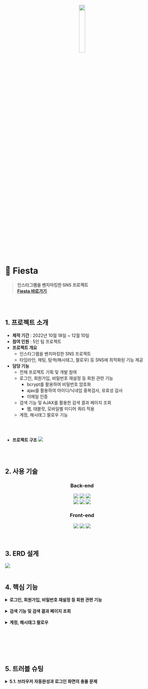 <!-- ![header](https://capsule-render.vercel.app/api?type=Waving&color=timeGradient&height=250&section=header&text=Fiesta&fontSize=60&animation=twinkling&fontColor=ffffff&fontAlign=80) -->



<!--<p>"일상을 축제로 만드는 소셜 미디어"<br></p>-->

<br>

<div align="center">
<img src="https://user-images.githubusercontent.com/110653573/222792284-7e729513-31e9-47ae-a644-ddfd4860a845.png" width="20%" />
</div>

<br>
<br>

# :pushpin: Fiesta
>**인스타그램을 벤치마킹한 SNS 프로젝트**<br>
>**[Fiesta 바로가기](http://146.56.188.235:8080/)**

</br>
</br>

## 1. 프로젝트 소개
- **제작 기간** : 2022년 10월 18일 ~ 12월 10일
- **참여 인원** : 5인 팀 프로젝트
- **프로젝트 개요**
  - 인스타그램을 벤치마킹한 SNS 프로젝트
  - 타임라인, 채팅, 탐색(해시태그, 팔로우) 등 SNS에 최적화된 기능 제공
- **담당 기능**
  - 전체 프로젝트 기획 및 개발 참여
  - 로그인, 회원가입, 비밀번호 재설정 등 회원 관련 기능
    - bcrypt를 활용하여 비밀번호 암호화
    - ajax를 활용하여 아이디/닉네임 중복검사, 유효성 검사
    - 이메일 인증
  - 검색 기능 및 AJAX를 활용한 검색 결과 페이지 조회
    - 웹, 태블릿, 모바일별 미디어 쿼리 적용
  - 계정, 해시태그 팔로우 기능


<br>
<br>

- **프로젝트 구조**
![](https://user-images.githubusercontent.com/110653573/221127291-cec3ff02-76a7-4de3-a5e0-59ac00119050.png)

<br>
<br>

## 2. 사용 기술
<div align="center">
  
### **Back-end**
<img src="https://img.shields.io/badge/Java 11-007396?style=for-the-badge&logo=java&logoColor=white"> 
  <img src="https://img.shields.io/badge/Spring 5.3.14-6DB33F?style=for-the-badge&logo=spring&logoColor=white">
  <img src="https://img.shields.io/badge/Oracle 21C-F80000?style=for-the-badge&logo=oracle&logoColor=white">
  <br>
  <img src="https://img.shields.io/badge/Apache Tomcat 9.0-F8DC75?style=for-the-badge&logo=apachetomcat&logoColor=white">
    <img src="https://img.shields.io/badge/Apache Maven-C71A36?style=for-the-badge&logo=ApacheMaven&logoColor=white">
    <img src="https://img.shields.io/badge/Spring Sequrity-6DB33F?style=for-the-badge&logo=SpringSecurity&logoColor=white">

### **Front-end**
  <img src="https://img.shields.io/badge/html5-E34F26?style=for-the-badge&logo=html5&logoColor=white"> 
  <img src="https://img.shields.io/badge/css-1572B6?style=for-the-badge&logo=css3&logoColor=white"> 
  <img src="https://img.shields.io/badge/javascript-F7DF1E?style=for-the-badge&logo=javascript&logoColor=black"> 

</div>

<br>
<br>

## 3. ERD 설계

<img src="/SNS 프로젝트.png">


<br>
<br>

## 4. 핵심 기능


<details>
<summary><b>로그인, 회원가입, 비밀번호 재설정 등 회원 관련 기능</b></summary>
<div markdown="1">
  
![](https://user-images.githubusercontent.com/110653573/224913433-c3fa8065-3d46-4c70-80b3-54e4059557df.png)
  
  - bcrypt를 활용하여 비밀번호 암호화
  - ajax를 활용하여 아이디/닉네임 중복검사, 유효성 검사
  - 이메일 인증
  
  [▶ Controller](https://github.com/luejenie/Fiesta/blob/main/Fiesta/src/main/java/edu/kh/fiesta/member/controller/MemberController.java) <br>
  [▶ Service](https://github.com/luejenie/Fiesta/blob/main/Fiesta/src/main/java/edu/kh/fiesta/member/model/service/MemberServiceImpl.java) <br>
  [▶ DAO](https://github.com/luejenie/Fiesta/blob/main/Fiesta/src/main/java/edu/kh/fiesta/member/model/dao/MemberDAO.java) <br>
  
  
  <br>
  
  ---

</div>
</details>

<br>

<details>
<summary><b>검색 기능 및 검색 결과 페이지 조회</b></summary>
<div markdown="1">

 ![](https://user-images.githubusercontent.com/110653573/224917925-53c17246-4c3b-41da-8cd3-ac710cbfb760.png)
 
 <br>
 
  - AJAX를 활용하여 검색 기능, 검색 결과 페이지 구현
  - 관련 계정, 인기 게시글, 최근 게시글 조회
  
  [▶ Controller](https://github.com/luejenie/Fiesta/blob/main/Fiesta/src/main/java/edu/kh/fiesta/search/controller/SearchController.java) <br>
  [▶ Service](https://github.com/luejenie/Fiesta/blob/main/Fiesta/src/main/java/edu/kh/fiesta/search/model/service/SearchServiceImpl.java) <br>
  [▶ DAO](https://github.com/luejenie/Fiesta/blob/main/Fiesta/src/main/java/edu/kh/fiesta/search/model/dao/SearchDAO.java) <br>
  [▶ mapper](https://github.com/luejenie/Fiesta/blob/main/Fiesta/src/main/resources/mappers/search-mapper.xml) <br>
  
  
  <br>
  
  ---

</div>
</details>

<br>

<details>
<summary><b>계정, 해시태그 팔로우</b></summary>
<div markdown="1">

![](https://user-images.githubusercontent.com/110653573/224918401-456eecd9-6223-4fc1-a1c2-28babb227f12.png)
  
  - AJAX를 활용하여 실시간 팔로우, 언팔로우 가능
  
  [▶ Controller](https://github.com/luejenie/Fiesta/blob/main/Fiesta/src/main/java/edu/kh/fiesta/follow/controller/FollowController.java) <br>
  [▶ Service](https://github.com/luejenie/Fiesta/blob/main/Fiesta/src/main/java/edu/kh/fiesta/follow/model/service/FollowServiceImpl.java) <br>
  [▶ DAO](https://github.com/luejenie/Fiesta/blob/main/Fiesta/src/main/java/edu/kh/fiesta/follow/model/dao/FollowDAO.java) <br>
  
  
  <br>
  
  ---

</div>
</details>

</br></br>


</br></br>

## 5. 트러블 슈팅

<details>
<summary><b>5.1. 브라우저 자동완성과 로그인 화면의 충돌 문제</b></summary>
<div markdown="1">

<br>
  
  **문제 상황**
  - 아이디, 비밀번호에 focus가 적용되면 label이 위로 올라가게 만들었으나, 자동완성에 적용이 되지 않았다.
  - 브라우저 자동완성으로 인해 자동완성된 아이디/비밀번호 값과 label이 겹쳐 보이는 문제 발생했다.
 
 <br>
 
 ![](https://user-images.githubusercontent.com/110653573/224921351-27af883a-dfab-4f06-856d-ec3d02857a01.png)

<br>

  **여러 방법을 써봤으나 해결되지 않았다.**
  1) 브라우저 자동완성을 끌 수 없음.
  2) autofocus를 이용했으나 아이디 또는 비밀번호 중 하나에만 적용되었다. (jsp에 직접)
  3) setTimeout()을 통해 시간 간격을 두고 아이디, 비밀번호에 focus()를 적용해 봤으나 해결되지 않음.
  4) 클릭 이벤트가 발생하면 적용되는 것을 확인하고 body에 클릭 이벤트를 적용해 보았으나 해결되지 않음.
  
<br>
  
  **해결 방법**
  - **readonly**를 사용하여 해결하였다.
  - 자동완성이 아이디, 비밀번호에 보이지 않도록 만들었다.
  - (jsp) 아이디, 비밀번호에 readonly를 적용하였다.
  - (js) 로드될 때, 아이디의 readonly 속성을 지우고, 아무 숫자나 썼다가 지운 다음, 포커스를 맞추게 하였다.
  - (js) 비밀번호에 포커스가 가면 비밀번호의 readonly가 제거되는 방법을 사용하였다.
  -  ※ 아이디, 비밀번호를 로드와 동시에 readonly를 제거하면 기존의 문제가 발생
  
<br>
  
**jsp**
  
```jsp
<div class="login-area">
  <input type="text" name="memberEmail"  id="memberEmail" value="" 
      maxlength="50" autocomplete="off" required readonly> 
  <label for="memberEmail">이메일</label>
</div>


<div class="login-area">
  <input type="password" name="memberPw" id="memberPw" value="" 
      maxlength="30" required readonly>           
  <label for="memberPw">비밀번호</label>
</div>

```

<br>
  
**js**
  
```javascript
document.addEventListener("DOMContentLoaded", function(){
    memberEmail.removeAttribute("readonly");
    memberEmail.value = "123";
    memberEmail.value = "";
    memberEmail.focus();
})


memberPw.addEventListener("focus", function(){
    memberPw.removeAttribute("readonly");
})
```

<br> 
  
**해결 화면** <br>
![](https://user-images.githubusercontent.com/110653573/224922778-67408077-439b-4b90-9a74-5f7eb4f7b979.png)


</div>
</details>


<!--

</br>

## 6. 그 외 트러블 슈팅

[추천 멤버 선정 기준 수정](https://github.com/FiestaUpdate/Fiesta/blob/main/troubleshooting/%EC%B6%94%EC%B2%9C%20%EB%A9%A4%EB%B2%84%20%EC%84%A0%EC%A0%95%20%EA%B8%B0%EC%A4%80.md)

</br>

## 6. 회고 / 느낀점
>프로젝트 개발 회고 글:


-->
